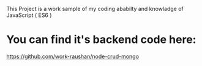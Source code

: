 This Project is a work sample of my coding ababilty and knowladge of JavaScript ( ES6 )

# You can find it's backend code here: 
https://github.com/work-raushan/node-crud-mongo